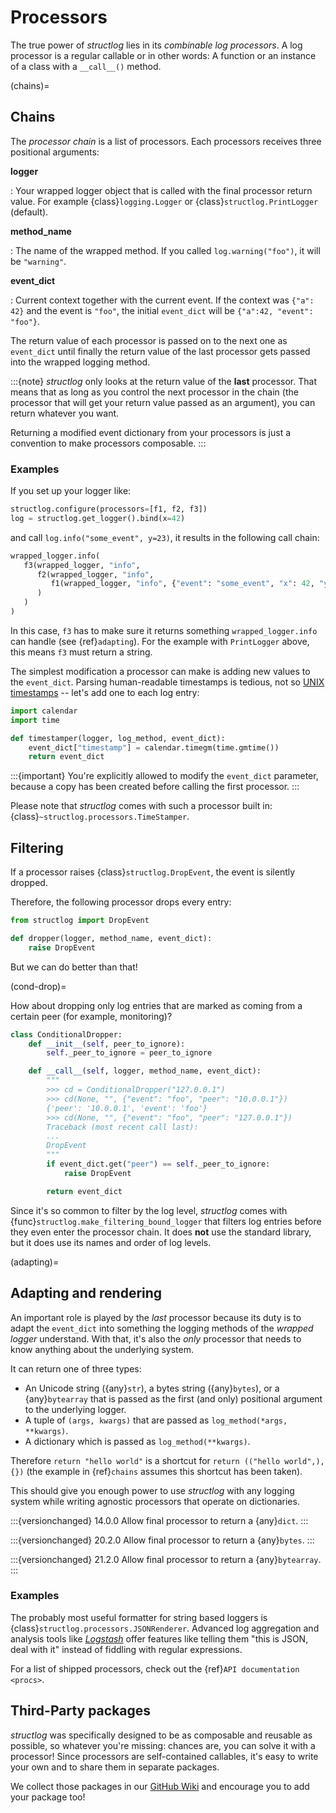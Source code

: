 # Processors

The true power of *structlog* lies in its *combinable log processors*.
A log processor is a regular callable or in other words:
A function or an instance of a class with a `__call__()` method.

(chains)=

## Chains

The *processor chain* is a list of processors.
Each processors receives three positional arguments:

**logger**

: Your wrapped logger object that is called with the final processor return value.
  For example {class}`logging.Logger` or {class}`structlog.PrintLogger` (default).

**method_name**

: The name of the wrapped method.
  If you called `log.warning("foo")`, it will be `"warning"`.

**event_dict**

: Current context together with the current event.
  If the context was `{"a": 42}` and the event is `"foo"`, the initial `event_dict` will be `{"a":42, "event": "foo"}`.

The return value of each processor is passed on to the next one as `event_dict` until finally the return value of the last processor gets passed into the wrapped logging method.

:::{note}
*structlog* only looks at the return value of the **last** processor.
That means that as long as you control the next processor in the chain (the processor that will get your return value passed as an argument), you can return whatever you want.

Returning a modified event dictionary from your processors is just a convention to make processors composable.
:::


### Examples

If you set up your logger like:

```python
structlog.configure(processors=[f1, f2, f3])
log = structlog.get_logger().bind(x=42)
```

and call `log.info("some_event", y=23)`, it results in the following call chain:

```python
wrapped_logger.info(
   f3(wrapped_logger, "info",
      f2(wrapped_logger, "info",
         f1(wrapped_logger, "info", {"event": "some_event", "x": 42, "y": 23})
      )
   )
)
```

In this case, `f3` has to make sure it returns something `wrapped_logger.info` can handle (see {ref}`adapting`).
For the example with `PrintLogger` above, this means `f3` must return a string.

The simplest modification a processor can make is adding new values to the `event_dict`.
Parsing human-readable timestamps is tedious, not so [UNIX timestamps](https://en.wikipedia.org/wiki/UNIX_time) -- let's add one to each log entry:

```python
import calendar
import time

def timestamper(logger, log_method, event_dict):
    event_dict["timestamp"] = calendar.timegm(time.gmtime())
    return event_dict
```

:::{important}
You're explicitly allowed to modify the `event_dict` parameter, because a copy has been created before calling the first processor.
:::

Please note that *structlog* comes with such a processor built in: {class}`~structlog.processors.TimeStamper`.


## Filtering

If a processor raises {class}`structlog.DropEvent`, the event is silently dropped.

Therefore, the following processor drops every entry:

```python
from structlog import DropEvent

def dropper(logger, method_name, event_dict):
    raise DropEvent
```

But we can do better than that!

(cond-drop)=

How about dropping only log entries that are marked as coming from a certain peer (for example, monitoring)?

```python
class ConditionalDropper:
    def __init__(self, peer_to_ignore):
        self._peer_to_ignore = peer_to_ignore

    def __call__(self, logger, method_name, event_dict):
        """
        >>> cd = ConditionalDropper("127.0.0.1")
        >>> cd(None, "", {"event": "foo", "peer": "10.0.0.1"})
        {'peer': '10.0.0.1', 'event': 'foo'}
        >>> cd(None, "", {"event": "foo", "peer": "127.0.0.1"})
        Traceback (most recent call last):
        ...
        DropEvent
        """
        if event_dict.get("peer") == self._peer_to_ignore:
            raise DropEvent

        return event_dict
```

Since it's so common to filter by the log level, *structlog* comes with {func}`structlog.make_filtering_bound_logger` that filters log entries before they even enter the processor chain.
It does **not** use the standard library, but it does use its names and order of log levels.

(adapting)=

## Adapting and rendering

An important role is played by the *last* processor because its duty is to adapt the `event_dict` into something the logging methods of the *wrapped logger* understand.
With that, it's also the *only* processor that needs to know anything about the underlying system.

It can return one of three types:

- An Unicode string ({any}`str`), a bytes string ({any}`bytes`), or a {any}`bytearray` that is passed as the first (and only) positional argument to the underlying logger.
- A tuple of `(args, kwargs)` that are passed as `log_method(*args, **kwargs)`.
- A dictionary which is passed as `log_method(**kwargs)`.

Therefore `return "hello world"` is a shortcut for `return (("hello world",), {})` (the example in {ref}`chains` assumes this shortcut has been taken).

This should give you enough power to use *structlog* with any logging system while writing agnostic processors that operate on dictionaries.

:::{versionchanged} 14.0.0 Allow final processor to return a {any}`dict`.
:::

:::{versionchanged} 20.2.0 Allow final processor to return a {any}`bytes`.
:::

:::{versionchanged} 21.2.0 Allow final processor to return a {any}`bytearray`.
:::

### Examples

The probably most useful formatter for string based loggers is {class}`structlog.processors.JSONRenderer`.
Advanced log aggregation and analysis tools like [*Logstash*](https://www.elastic.co/logstash) offer features like telling them "this is JSON, deal with it" instead of fiddling with regular expressions.

For a list of shipped processors, check out the {ref}`API documentation <procs>`.


## Third-Party packages

*structlog* was specifically designed to be as composable and reusable as possible, so whatever you're missing:
chances are, you can solve it with a processor!
Since processors are self-contained callables, it's easy to write your own and to share them in separate packages.

We collect those packages in our [GitHub Wiki](https://github.com/hynek/structlog/wiki/Third-Party-Extensions) and encourage you to add your package too!
